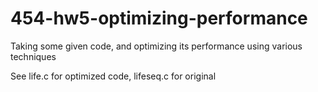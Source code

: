 454-hw5-optimizing-performance
==============================

Taking some given code, and optimizing its performance using various techniques


See life.c for optimized code, lifeseq.c for original
